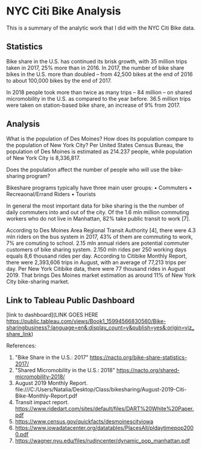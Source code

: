 # NYC Citi Bike Analysis 
This is a summary of the analytic work that I did with the NYC Citi Bike data.


## Statistics

Bike share in the U.S. has continued its brisk growth, with 35 million trips taken in 2017, 25% more than in 2016. 
In 2017, the number of bike share bikes in the U.S. more than doubled – from 42,500 bikes at the end of 2016 to about 100,000 bikes by the end of 2017.

In 2018 people took more than twice as many trips – 84 million – on shared micromobility in the U.S. as compared to the year before.
36.5 million trips were taken on station-based bike share, an increase of 9% from 2017. 

## Analysis



What is the population of Des Moines? How does its population compare to the population of New York City? 
Per United States Census Bureau, the population of Des Moines is estimated as 214.237 people, while population of New York City is 8,336,817.

Does the population affect the number of people who will use the bike-sharing program?

Bikeshare programs typically have three main user groups:
• Commuters
• Recreaonal/Errand Riders
• Tourists

In general the most important data for bike sharing is the the number of daily commuters into and out of the city.
Of the 1.6 mln million commuting workers who do not live in Manhattan, 82% take public transit to work [7].


According to Des Moines Area Regional Transit Authority [4], there were 4.3 mln riders on the bus system in 2017, 43% of them are commuting to work, 7% are comuting to school.
2.15 mln annual riders are potential commuter customers of bike sharing system. 2.150 mln rides per 250 working days equals 8,6 thousand rides per day.
According to Citibike Monthly Report, there were 2,393,606 trips in August, with an average of 77,213 trips per day.
Per New York Citibike data, there were 77 thousand rides in August 2019. That brings Des Moines market estimation as around 11% of New York City bike-sharing market.



## Link to Tableau Public Dashboard
[link to dashboard](LINK GOES HERE 
https://public.tableau.com/views/Book1_15994566830560/Bike-sharingbusiness?:language=en&:display_count=y&publish=yes&:origin=viz_share_link)


References:
1. "Bike Share in the U.S.: 2017" https://nacto.org/bike-share-statistics-2017/
2. "Shared Micromobility in the U.S.: 2018" https://nacto.org/shared-micromobility-2018/
3. August 2019 Monthly Report.  file:///C:/Users/Natalia/Desktop/Class/bikesharing/August-2019-Citi-Bike-Monthly-Report.pdf
4. Transit impact report. https://www.ridedart.com/sites/default/files/DART%20White%20Paper.pdf
5. https://www.census.gov/quickfacts/desmoinescityiowa
6. https://www.iowadatacenter.org/datatables/PlacesAll/pldaytimepop2000.pdf
7. https://wagner.nyu.edu/files/rudincenter/dynamic_pop_manhattan.pdf
